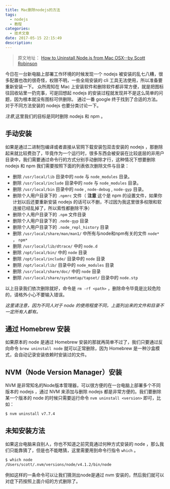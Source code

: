 ```yaml
---
title: Mac删除nodejs的方法
tags:
  - nodejs
  - 教程
categories:
  - 技术文章
date: 2017-05-15 22:15:49
description:
---
```


> 原文地址： [How to Uninstall Node.js from Mac OSX--by Scott Robinson](https://getpocket.com/a/read/1168807267)

今日在一台新电脑上部署工作环境的时候发现一个 nodejs 被安装的乱七八糟，很多配置也改的很奇怪，权限不明，一些全局安装的 cli 工具无法使用，所以准备要重新安装一下。
众所周知在 Mac 上安装软件和删除软件都非常方便，就是把图标往回收站里一扔完事，可是回想起 nodejs 的安装过程就发现并不是这么简单的问题，因为根本就没有图标可供删除。
通过一番 google 终于找到了合适的方法。对于不同方法安装的 nodejs 也要分类讨论一下。

_注意_,这里我们的目标是同时删除 nodejs 和 npm 。

## 手动安装
如果是通过二进制包编译或者直接从官网下载安装包双击安装的 nodejs ，那删除起来就比较费劲了，毕竟作为一个运行时，很多东西会被安装在比较底层的非用户目录中，我们需要通过命令行的方式分别手动删除才行，这种情况下想要删除 nodejs 和 npm 我们需要按照下面的列表依次删除文件与目录：

- 删除 `/usr/local/lib` 目录中的 `node` 与 `node_modules` 目录。
- 删除 `/usr/local/include` 目录中的 `node` 与 `node_modules` 目录。
- 删除 `/usr/local/bin` 目录中的 `node` , `node-debug` , `node-gyp` 目录。
- 删除个人用户目录下的 `.npmrc` 文件（ **注意** 这个是 npm 的设置文件，如果你计划以后还要重新安装 nodejs 的话可以不删，不过因为我这里很多权限和软连接已经乱掉了，所以索性都删除干净）
- 删除个人用户目录下的 `.npm` 文件目录
- 删除个人用户目录下的 `.node-gyp` 目录
- 删除个人用户目录下的 `.node_repl_history` 目录
- 删除 `/usr/local/share/man/man1/` 中所有与node和npm有关的文件 `node*` ， `npm*`
- 删除 `/usr/local/lib/dtrace/` 中的 `node.d`
- 删除 `/opt/local/bin/` 中的 `node` 目录
- 删除 `/opt/local/include/` 目录中的 `node` 目录
- 删除 `/opt/local/lib/` 目录中的 `node_modules` 目录
- 删除 `/usr/local/share/doc/` 中的 `node` 目录
- 删除 `/usr/local/share/systemtap/tapset/` 目录中的 `node.stp`

以上目录我们依次删除就好，命令是 `rm -rf <path>` ，删除命令毕竟是比较危险的，请格外小心不要输入错误。

_这里请注意，因为不同人对于 node 的使用程度不同，上面列出来的文件和目录不一定所有人都有。_


## 通过 Homebrew 安装
如果原本的 node 是通过 Homebrew 安装的那就再简单不过了，我们只要通过反向命令 `brew uninstall node` 就可以正常删除，因为 Homebrew 是一种沙盒模式，会自动记录安装依赖时安装过的文件。

## NVM（Node Version Manager）安装
NVM 是非常知名的Node版本管理器，可以很方便的在一台电脑上部署多个不同版本的 nodejs ，通过 NVM 来添加与删除 nodejs 都是非常方便的。我们要删除某一个版本的 node 的时候只需要运行命令 `nvm uninstall <version>` 即可，比如：

```bash
$ nvm uninstall v7.7.4
```

## 未知安装方法
如果这台电脑来自别人，你也不知道之前究竟通过何种方式安装的 node ，那么我们只能靠猜了，但是也不能瞎猜，这里需要用到命令行指令 `which` 。

```bash
$ which node
/Users/scott/.nvm/versions/node/v4.1.2/bin/node
```
例如这样的一条命令可以让我们猜测出node是通过 nvm 安装的，然后我们就可以对症下药按照上面介绍的方式删除了。
